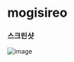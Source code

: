 # mogisireo

### 스크린샷
![image](https://github.com/user-attachments/assets/1d1c5572-0b1f-4160-8f90-ca77fcbda9c3)

